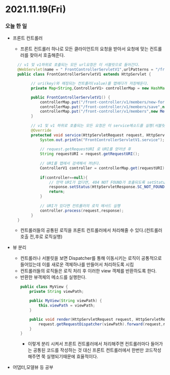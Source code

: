 # 2021.11.19(Fri)
### 오늘 한 일 
* 프론트 컨트롤러
  * 프론트 컨트롤러 하나로 모든 클라이언트의 요청을 받아서 요청에 맞는 컨트롤러를 찾아서 호출해준다.
  ```java
    // v1 및 v1하위로 호출되는 모든 url요청은 이 서블릿으로 들어간다.
    @WebServlet(name = " FrontControllerServletV1",urlPatterns = "/front-controller/v1/*") 
    public class FrontControllerServletV1 extends HttpServlet {

          // uri(key)와 매칭되는 컨트롤러(value)를 맵에다가 저장해둔다.  
          private Map<String,ControllerV1> controllerMap = new HashMap<>(); 

          public FrontControllerServletV1() {
              controllerMap.put("/front-controller/v1/members/new-form",new MemberFormControllerV1());
              controllerMap.put("/front-controller/v1/members/save",new MemberSaveControllerV1());
              controllerMap.put("/front-controller/v1/members",new MemberListControllerV1());
          }
          
          // v1 및 v1 하위로 호출되는 모든 요청은 이 service메소드를 실행(서블릿의 service니 요청이들어오면 바로 실행된다)
          @Override
          protected void service(HttpServletRequest request, HttpServletResponse response) throws ServletException, IOException {
              System.out.println("FrontControllerServletV1.service");
                
              // request.getRequestURI 로 URI를 얻어낸 후   
              String requestURI = request.getRequestURI();
              
              // URI를 맵에서 검색해서 꺼낸다.    
              ControllerV1 controller = controllerMap.get(requestURI);
              
              if(controller==null){
                  // 만약 URI가 없다면, 404 NOT FOUND가 호출되도록 setStatus를 설정 후 메서드 종류  
                  response.setStatus(HttpServletResponse.SC_NOT_FOUND);
                  return;
              }
              
              // URI가 있다면 컨트롤러의 로직 메서드 실행    
              controller.process(request,response);
          }
    }
  ```
  * 컨트롤러들의 공통된 로직을 프론트 컨트롤러에서 처리해줄 수 있다.(컨트롤러 호출 전,후로 로직실행)


* 뷰 분리
  * 컨트롤러나 서블릿을 보면 Dispatcher를 통해 이동시키는 로직이 공통적으로 들어있는데 이를 새로운 객체하나를 만들어서 처리하도록 시킴
  * 컨트롤러들의 로직들은 로직 처리 후 이러한 view 객체를 반환하도록 한다.
  * 반환한 뷰객체의 메소드를 실행한다.
    ```java
    public class MyView {
        private String viewPath;

        public MyView(String viewPath) {
            this.viewPath = viewPath;
        }

        public void render(HttpServletRequest request, HttpServletResponse response) throws ServletException, IOException {
            request.getRequestDispatcher(viewPath).forward(request,response);
        }
    }
    ```
    * 이렇게 분리 시켜서 프론트 컨트롤러에서 처리해주면 컨트롤러마다 들어가는 공통된 코드를 작성하는 것 대신 
    프론트 컨트롤러에서 한번만 코드작성해주면 쭉 실행되기때문에 효율적이다.
  
* 어댑터,모델뷰 등 공부